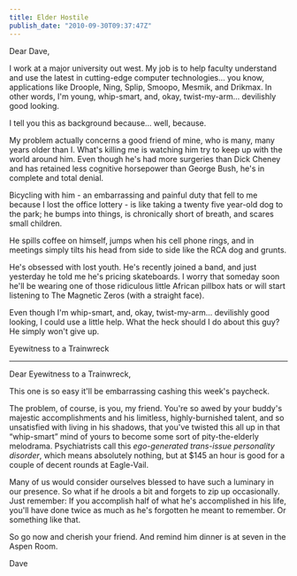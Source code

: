 ```yaml
---
title: Elder Hostile
publish_date: "2010-09-30T09:37:47Z"
---
```


Dear Dave,

I work at a major university out west. My job is to help faculty understand and use the latest in cutting-edge computer technologies&#8230; you know, applications like Droople, Ning, Splip, Smoopo, Mesmik, and Drikmax. In other words, I'm young, whip-smart, and, okay, twist-my-arm&#8230; devilishly good looking.

I tell you this as background because&#8230; well, because.

My problem actually concerns a good friend of mine, who is many, many years older than I. What's killing me is watching him try to keep up with the world around him. Even though he's had more surgeries than Dick Cheney and has retained less cognitive horsepower than George Bush, he's in complete and total denial.

Bicycling with him - an embarrassing and painful duty that fell to me because I lost the office lottery - is like taking a twenty five year-old dog to the park; he bumps into things, is chronically short of breath, and scares small children.

He spills coffee on himself, jumps when his cell phone rings, and in meetings simply tilts his head from side to side like the RCA dog and grunts.

He's obsessed with lost youth. He's recently joined a band, and just yesterday he told me he's pricing skateboards. I worry that someday soon he'll be wearing one of those ridiculous little African pillbox hats or will start listening to The Magnetic Zeros (with a straight face).

Even though I'm whip-smart, and, okay, twist-my-arm&#8230; devilishly good looking, I could use a little help. What the heck should I do about this guy? He simply won't give up.

Eyewitness to a Trainwreck

---

Dear Eyewitness to a Trainwreck,

This one is so easy it'll be embarrassing cashing this week's paycheck.

The problem, of course, is you, my friend. You're so awed by your buddy's majestic accomplishments and his limitless, highly-burnished talent, and so unsatisfied with living in his shadows, that you've twisted this all up in that &#8220;whip-smart&#8221; mind of yours to become some sort of pity-the-elderly melodrama. Psychiatrists call this _ego-generated trans-issue personality disorder_, which means absolutely nothing, but at $145 an hour is good for a couple of decent rounds at Eagle-Vail.

Many of us would consider ourselves blessed to have such a luminary in our presence. So what if he drools a bit and forgets to zip up occasionally. Just remember: If you accomplish half of what he's accomplished in his life, you'll have done twice as much as he's forgotten he meant to remember. Or something like that.

So go now and cherish your friend. And remind him dinner is at seven in the Aspen Room.

Dave
